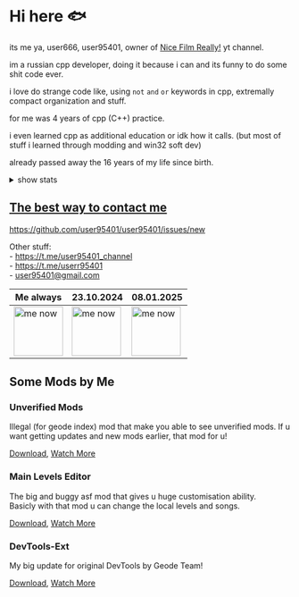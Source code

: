 # Hi here 🐟

its me ya, user666, user95401, owner of [Nice Film Really!](https://www.youtube.com/@nicefilmreally) yt channel.

im a russian cpp developer, doing it because i can and its funny to do some shit code ever.

i love do strange code like, using `not` `and` `or` keywords in cpp, extremally compact organization and stuff.

for me was 4 years of cpp (C++) practice.

i even learned cpp as additional education or idk how it calls. (but most of stuff i learned through modding and win32 soft dev)

already passed away the 16 years of my life since birth.

<details>
<summary>show stats</summary>
<br>

![the stats here](https://github-readme-stats.vercel.app/api?username=user95401\&show_icons=true\&theme=transparent)

<br>
</details>

## [The best way to contact me](https://github.com/user95401/user95401/issues/new)
https://github.com/user95401/user95401/issues/new

Other stuff:<br>
\- https://t.me/user95401_channel<br>
\- https://t.me/userr95401<br>
\- user95401@gmail.com

| Me always | 23.10.2024 | 08.01.2025 |
|---|---|---|
<img src="https://github.com/user-attachments/assets/bbf7a213-29a9-4c48-8e61-66c75d60b634" width="88" alt="me now" /> | <img src="https://github.com/user-attachments/assets/74f75017-5824-47b6-8437-4fd9adb3ced8" width="88" alt="me now" /> | <img src="https://github.com/user-attachments/assets/ae5a526e-1fb3-4a6c-ba8d-e479fccc2d72" width="88" alt="me now" />

## Some Mods by Me

### Unverified Mods
Illegal (for geode index) mod that make you able to see unverified mods.
If u want getting updates and new mods earlier, that mod for u!

[Download](https://github.com/user95401/Unverified-Mods/releases/latest/download/user95401.unverified_mods.geode),  [Watch More](https://github.com/user95401/Unverified-Mods)

### Main Levels Editor
The big and buggy asf mod that gives u huge customisation ability.<br>
Basicly with that mod u can change the local levels and songs.

[Download](https://github.com/user95401/MainLevelsEditor/releases/latest/download/user95401.mainlevelseditor.geode),  [Watch More](https://github.com/user95401/MainLevelsEditor)

### DevTools-Ext
My big update for original DevTools by Geode Team!

[Download](https://github.com/user95401/DevTools-Ext/releases/latest/download/user95401.devtools.geode),  [Watch More](https://github.com/user95401/DevTools-Ext)
